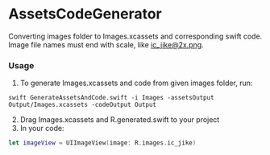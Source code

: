 # AssetsCodeGenerator
Converting images folder to Images.xcassets and corresponding swift code.
Image file names must end with scale, like ic_jike@2x.png.

### Usage
1. To generate Images.xcassets and code from given images folder, run:

```
swift GenerateAssetsAndCode.swift -i Images -assetsOutput Output/Images.xcassets -codeOutput Output
```

2. Drag Images.xcassets and R.generated.swift to your project
3. In your code:

```Swift
let imageView = UIImageView(image: R.images.ic_jike)
```
